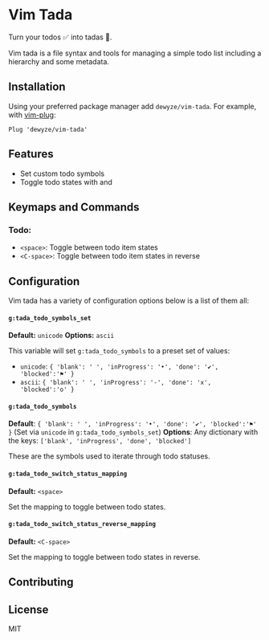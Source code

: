 # Vim Tada

Turn your todos :white_check_mark: into tadas :tada:.

Vim tada is a file syntax and tools for managing a simple todo list including a
hierarchy and some metadata.

## Installation

Using your preferred package manager add `dewyze/vim-tada`. For example, with
[vim-plug](https://github.com/junegunn/vim-plug):

```vim
Plug 'dewyze/vim-tada'
```

## Features

- Set custom todo symbols
- Toggle todo states with <space> and <c-space>

## Keymaps and Commands

### Todo:

- `<space>`: Toggle between todo item states
- `<C-space>`: Toggle between todo item states in reverse

## Configuration

Vim tada has a variety of configuration options below is a list of them all:

#### `g:tada_todo_symbols_set`

**Default:** `unicode`
**Options:** `ascii`

This variable will set `g:tada_todo_symbols` to a preset set of values:

- `unicode`: `{ 'blank': ' ', 'inProgress': '•', 'done': '✔', 'blocked':'⚑' }`
- `ascii`: `{ 'blank': ' ', 'inProgress': '-', 'done': 'x', 'blocked':'o' }`

#### `g:tada_todo_symbols`

**Default**: `{ 'blank': ' ', 'inProgress': '•', 'done': '✔', 'blocked':'⚑' }`
(Set via `unicode` in `g:tada_todo_symbols_set`)
**Options**: Any dictionary with the keys: `['blank', 'inProgress', 'done', 'blocked']`

These are the symbols used to iterate through todo statuses.

#### `g:tada_todo_switch_status_mapping`

**Default:** `<space>`

Set the mapping to toggle between todo states.

#### `g:tada_todo_switch_status_reverse_mapping`

**Default:** `<C-space>`

Set the mapping to toggle between todo states in reverse.

## Contributing

## License

MIT
